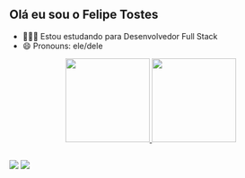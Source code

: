 ## Olá eu sou o Felipe Tostes
- 👨🏽‍💻 Estou estudando para Desenvolvedor Full Stack
- 😄 Pronouns: ele/dele



<div align="center">
  <a href="https://github.com/Tostess10">
  <img height="150em" src="https://github-readme-stats.vercel.app/api?username=Tostess10&show_icons=true&theme=angola&include_all_commits=true&count_private=true"/>
  <img height="150em" src="https://github-readme-stats.vercel.app/api/top-langs/?username=Tostess10&layout=compact&langs_count=7&theme=angola"/>
</div>
  
  ##
  
  <div>
  <a href="https://www.linkedin.com/in/felipe-tostes" target="_blank"><img src="https://img.shields.io/badge/-LinkedIn-%230077B5?style=for-the-badge&logo=linkedin&logoColor=white" target="_blank"></a>     
  <a href="https://codepen.io/tostess10" target="_blank"><img src="https://img.shields.io/badge/Codepen-000000?style=for-the-badge&logo=codepen&logoColor=white" target="_blank"></a>
  </div>
